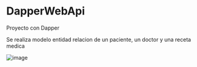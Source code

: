 # DapperWebApi
Proyecto con Dapper

Se realiza modelo entidad relacion de un paciente, un doctor y una receta medica

![image](https://user-images.githubusercontent.com/98430956/226715194-2f1e2cb7-e3f2-4254-9b7c-a2f1af2abce6.png)


